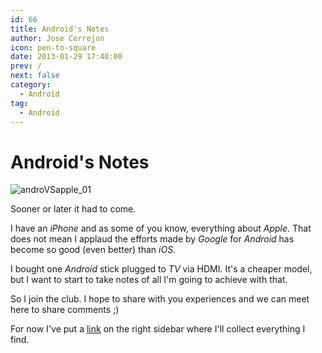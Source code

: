 ```yaml
---
id: 66
title: Android's Notes
author: Jose Cerrejon
icon: pen-to-square
date: 2013-01-29 17:40:00
prev: /
next: false
category:
  - Android
tag:
  - Android
---
```


# Android's Notes

![androVSapple_01](/images/androVSapple_01.jpg)

Sooner or later it had to come.

I have an *iPhone* and as some of you know, everything about *Apple*. That does not mean I applaud the efforts made by *Google* for *Android* has become so good (even better) than *iOS*.

I bought one *Android* stick plugged to *TV* via HDMI. It's a cheaper model, but I want to start to take notes of all I'm going to achieve with that.

So I join the club. I hope to share with you experiences and we can meet here to share comments ;)

For now I've put a [link](http://goo.gl/R63lK) on the right sidebar where I'll collect everything I find.
